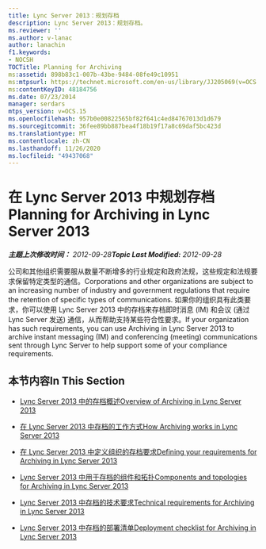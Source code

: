 ```yaml
---
title: Lync Server 2013：规划存档
description: Lync Server 2013：规划存档。
ms.reviewer: ''
ms.author: v-lanac
author: lanachin
f1.keywords:
- NOCSH
TOCTitle: Planning for Archiving
ms:assetid: 898b83c1-007b-43be-9484-08fe49c10951
ms:mtpsurl: https://technet.microsoft.com/en-us/library/JJ205069(v=OCS.15)
ms:contentKeyID: 48184756
ms.date: 07/23/2014
manager: serdars
mtps_version: v=OCS.15
ms.openlocfilehash: 957b0e00822565bf82f641c4ed84767013d1d679
ms.sourcegitcommit: 36fee89bb887bea4f18b19f17a8c69daf5bc423d
ms.translationtype: MT
ms.contentlocale: zh-CN
ms.lasthandoff: 11/26/2020
ms.locfileid: "49437068"
---
```

# <a name="planning-for-archiving-in-lync-server-2013"></a><span data-ttu-id="0602e-103">在 Lync Server 2013 中规划存档</span><span class="sxs-lookup"><span data-stu-id="0602e-103">Planning for Archiving in Lync Server 2013</span></span>

<div data-xmlns="http://www.w3.org/1999/xhtml">

<div class="topic" data-xmlns="http://www.w3.org/1999/xhtml" data-msxsl="urn:schemas-microsoft-com:xslt" data-cs="https://msdn.microsoft.com/">

<div data-asp="https://msdn2.microsoft.com/asp">



</div>

<div id="mainSection">

<div id="mainBody"><span data-ttu-id="0602e-104">

<span> </span></span><span class="sxs-lookup"><span data-stu-id="0602e-104">

<span> </span></span></span>

<span data-ttu-id="0602e-105">_**主题上次修改时间：** 2012-09-28_</span><span class="sxs-lookup"><span data-stu-id="0602e-105">_**Topic Last Modified:** 2012-09-28_</span></span>

<span data-ttu-id="0602e-106">公司和其他组织需要服从数量不断增多的行业规定和政府法规，这些规定和法规要求保留特定类型的通信。</span><span class="sxs-lookup"><span data-stu-id="0602e-106">Corporations and other organizations are subject to an increasing number of industry and government regulations that require the retention of specific types of communications.</span></span> <span data-ttu-id="0602e-107">如果你的组织具有此类要求，你可以使用 Lync Server 2013 中的存档来存档即时消息 (IM) 和会议 (通过 Lync Server 发送) 通信，从而帮助支持某些符合性要求。</span><span class="sxs-lookup"><span data-stu-id="0602e-107">If your organization has such requirements, you can use Archiving in Lync Server 2013 to archive instant messaging (IM) and conferencing (meeting) communications sent through Lync Server to help support some of your compliance requirements.</span></span>

<div>

## <a name="in-this-section"></a><span data-ttu-id="0602e-108">本节内容</span><span class="sxs-lookup"><span data-stu-id="0602e-108">In This Section</span></span>

  - [<span data-ttu-id="0602e-109">Lync Server 2013 中的存档概述</span><span class="sxs-lookup"><span data-stu-id="0602e-109">Overview of Archiving in Lync Server 2013</span></span>](lync-server-2013-overview-of-archiving.md)

  - [<span data-ttu-id="0602e-110">在 Lync Server 2013 中存档的工作方式</span><span class="sxs-lookup"><span data-stu-id="0602e-110">How Archiving works in Lync Server 2013</span></span>](lync-server-2013-how-archiving-works.md)

  - [<span data-ttu-id="0602e-111">在 Lync Server 2013 中定义组织的存档要求</span><span class="sxs-lookup"><span data-stu-id="0602e-111">Defining your requirements for Archiving in Lync Server 2013</span></span>](lync-server-2013-defining-your-requirements-for-archiving.md)

  - [<span data-ttu-id="0602e-112">Lync Server 2013 中用于存档的组件和拓扑</span><span class="sxs-lookup"><span data-stu-id="0602e-112">Components and topologies for Archiving in Lync Server 2013</span></span>](lync-server-2013-components-and-topologies-for-archiving.md)

  - [<span data-ttu-id="0602e-113">Lync Server 2013 中存档的技术要求</span><span class="sxs-lookup"><span data-stu-id="0602e-113">Technical requirements for Archiving in Lync Server 2013</span></span>](lync-server-2013-technical-requirements-for-archiving.md)

  - [<span data-ttu-id="0602e-114">Lync Server 2013 中存档的部署清单</span><span class="sxs-lookup"><span data-stu-id="0602e-114">Deployment checklist for Archiving in Lync Server 2013</span></span>](lync-server-2013-deployment-checklist-for-archiving.md)

<span data-ttu-id="0602e-115"></div>

</div>

<span> </span>

</div>

</div>

</span><span class="sxs-lookup"><span data-stu-id="0602e-115"></div>

</div>

<span> </span>

</div>

</div>

</span></span></div>

